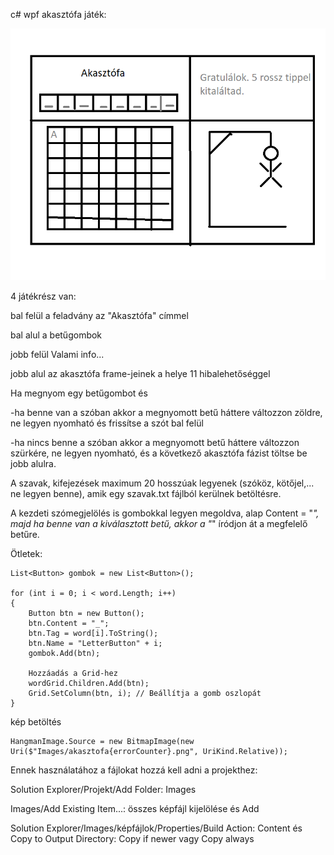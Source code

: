 c# wpf akasztófa játék: 

![Akasztófa terv](PICTURES/akasztofa_terv.png)

4 játékrész van:

bal felül a feladvány az "Akasztófa" címmel

bal alul a betűgombok

jobb felül  Valami info...

jobb alul az akasztófa frame-jeinek a helye 11 hibalehetőséggel

Ha megnyom egy betűgombot és 

-ha benne van a szóban akkor a megnyomott betű háttere változzon zöldre, ne legyen nyomható és frissítse a szót bal felül

-ha nincs benne a szóban akkor a megnyomott betű háttere változzon szürkére, ne legyen nyomható, és a következő akasztófa fázist töltse be jobb alulra.

A szavak, kifejezések maximum 20 hosszúak legyenek (szóköz, kötőjel,...  ne legyen benne), amik egy szavak.txt fájlból kerülnek betöltésre.

A kezdeti szómegjelölés is gombokkal legyen megoldva, alap Content = "_", majd ha benne van a kiválasztott betű, akkor a "_" íródjon át a megfelelő betűre.

Ötletek:
```
List<Button> gombok = new List<Button>();

for (int i = 0; i < word.Length; i++)
{
    Button btn = new Button();
    btn.Content = "_";
    btn.Tag = word[i].ToString();
    btn.Name = "LetterButton" + i;
    gombok.Add(btn);

    Hozzáadás a Grid-hez
    wordGrid.Children.Add(btn);
    Grid.SetColumn(btn, i); // Beállítja a gomb oszlopát
}
```

kép betöltés 
```
HangmanImage.Source = new BitmapImage(new Uri($"Images/akasztofa{errorCounter}.png", UriKind.Relative));
```

Ennek használatához a fájlokat hozzá kell adni a projekthez:

Solution Explorer/Projekt/Add Folder: Images

Images/Add Existing Item...: összes képfájl kijelölése és Add

Solution Explorer/Images/képfájlok/Properties/Build Action: Content és Copy to Output Directory: Copy if newer vagy Copy always
